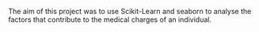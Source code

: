 The aim of this project was to use Scikit-Learn and seaborn to analyse the factors that contribute to the medical charges of an individual. 
